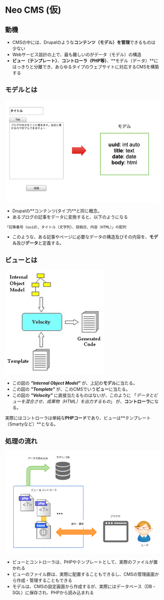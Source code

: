 # Neo CMS (仮)

## 動機

- CMSの中には、Drupalのような**コンテンツ（モデル）を管理**できるものは少ない
- Webサービス設計の上で、最も難しいのがデータ（モデル）の構造
- **ビュー（テンプレート）**、**コントローラ（PHP等）**、**モデル（データ）**にはっきりと分離でき、あらゆるタイプのウェブサイトに対応するCMSを構築する

## モデルとは

![modlify](images/modelify.png)

- Drupalの**コンテンツ(タイプ)**と同じ概念。
- あるブログの記事をデータに変換すると、以下のようになる

`「記事番号（uuid）、タイトル（文字列）、投稿日、内容（HTML）」の配列`

- このような、ある記事やページに必要なデータの構造及びその内容を、**モデル**及び**データ**と定義する。

## ビューとは

![template](images/template-engine.gif)

- この図の ***"Internal Object Model"*** が、上記の**モデル**に当たる。
- この図の ***"Template"*** が、このCMSでいう**ビュー**に当たる。
- この図の ***"Velocity"*** に直接当たるものはないが、このように 「*データとビューを混合させ、成果物（HTML）を出力するもの*」 が、**コントローラ**になる。

実際にはコントローラは単純な**PHPコード**であり、ビューは**テンプレート（Smartyなど）**となる。

## 処理の流れ

![relations](images/cms-relations.png)

- ビューとコントローラは、PHPやテンプレートとして、実際のファイルが置かれる
- ビューのファイル群は、実際に配置することもできるし、CMSの管理画面から作成・管理することもできる
- モデルは、CMSの設定画面から作成するが、実際にはデータベース（DB・SQL）に保存され、PHPから読み込まれる